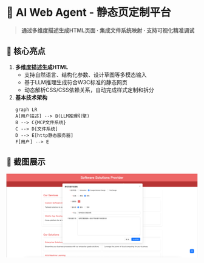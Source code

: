 # 🚀 AI Web Agent - 静态页定制平台

> **通过多维度描述生成HTML页面 · 集成文件系统映射 · 支持可视化精准调试**

## 🌟 核心亮点
1. **多维度描述生成HTML**  
   - 支持自然语言、结构化参数、设计草图等多模态输入
   - 基于LLM推理生成符合W3C标准的静态网页
   - 动态解析CSS/CSS依赖关系，自动完成样式定制和拆分
2. **基本技术架构**  
   ```mermaid
   graph LR
   A[用户描述] --> B(LLM推理引擎)
   B --> C{MCP文件系统}
   C --> D[文件系统]
   D --> E[http静态服务器]
   F[用户] --> E
   ```

## 🌟 截图展示
![01](./screenshots/01.png)